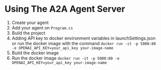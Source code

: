 ﻿# Using The A2A Agent Server

1) Create your agent
2) Add your agent on `Program.cs`
3) Build the project
4) Adding API key to docker environment variables in launchSettings.json or run the docker image with the command
   `docker run -it -p 5000:80 -e OPENAI_API_KEY=your_api_key your-image-name`
5) Build the docker image
6) Run the docker image  `docker run -it -p 5000:80 -e OPENAI_API_KEY=your_api_key your-image-name`